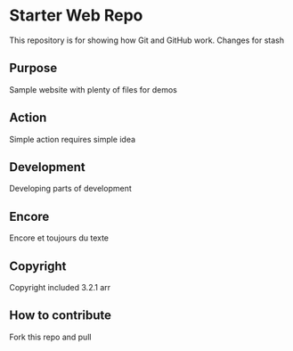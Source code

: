 # Starter Web Repo

This repository is for showing how Git and GitHub work. Changes for stash 

## Purpose

Sample website with plenty of files for demos

## Action

Simple action requires simple idea

## Development

Developing parts of development

## Encore

Encore et toujours du texte

## Copyright

Copyright included 3.2.1 arr

## How to contribute

Fork this repo and pull
